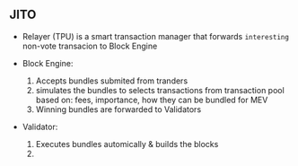 ## JITO

* Relayer (TPU) is a smart transaction manager that forwards `interesting` non-vote transacion to Block Engine

* Block Engine:
    1. Accepts bundles submited from tranders
    2. simulates the bundles to selects transactions from transaction pool based on: fees, importance, how they can be bundled for MEV
    3. Winning bundles are forwarded to Validators
    
* Validator:
    1. Executes bundles automically & builds the blocks
    2. 
    

